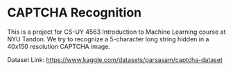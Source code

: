 # CAPTCHA Recognition

This is a project for CS-UY 4563 Introduction to Machine Learning course at NYU Tandon. We try to recognize a 5-character long string hidden in a 40x150 resolution CAPTCHA image.

Dataset Link: https://www.kaggle.com/datasets/parsasam/captcha-dataset